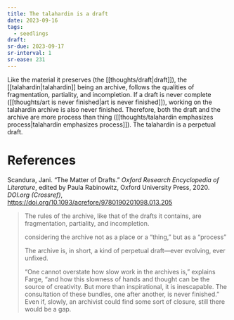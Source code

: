 ```yaml
---
title: The talahardin is a draft
date: 2023-09-16
tags:
  - seedlings
draft:
sr-due: 2023-09-17
sr-interval: 1
sr-ease: 231
---
```

Like the material it preserves (the [[thoughts/draft|draft]]), the [[talahardin|talahardin]] being an archive, follows the qualities of fragmentation, partiality, and incompletion. If a draft is never complete ([[thoughts/art is never finished|art is never finished]]), working on the talahardin archive is also never finished. Therefore, both the draft and the archive are more process than thing ([[thoughts/talahardin emphasizes process|talahardin emphasizes process]]). The talahardin is a perpetual draft.

# References

Scandura, Jani. “The Matter of Drafts.” _Oxford Research Encyclopedia of Literature_, edited by Paula Rabinowitz, Oxford University Press, 2020. _DOI.org (Crossref)_, https://doi.org/10.1093/acrefore/9780190201098.013.205

>The rules of the archive, like that of the drafts it contains, are fragmentation, partiality, and incompletion.
>
>considering the archive not as a place or a “thing,” but as a “process”
>
>The archive is, in short, a kind of perpetual draft—ever evolving, ever unfixed.
>
>“One cannot overstate how slow work in the archives is,” explains Farge, “and how this slowness of hands and thought can be the source of creativity. But more than inspirational, it is inescapable. The consultation of these bundles, one after another, is never finished.” Even if, slowly, an archivist could find some sort of closure, still there would be a gap.